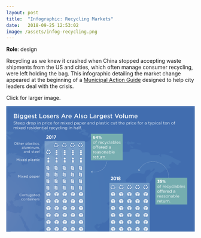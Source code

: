 ```yaml
---
layout: post
title:  "Infographic: Recycling Markets"
date:   2018-09-25 12:53:02
image: /assets/infog-recycling.png
---
```


**Role**: design

Recycling as we knew it crashed when China stopped accepting waste shipments from the US and cities, which often manage consumer recycling, were left holding the bag. This infographic detailing the market change appeared at the beginning of a [Municipal Action Guide](https://www.nlc.org/resource/rethinking-recycling-how-cities-can-adapt-to-evolving-markets) designed to help city leaders deal with the crisis.


Click for larger image.

[![Recycling Markets Hit By China's New Policy](/assets/infog-recycling.png)](/projects/infog-RecyclingMarket.pdf)

